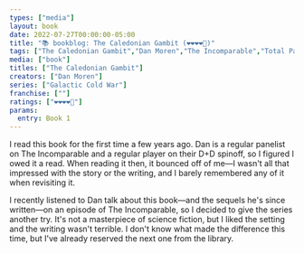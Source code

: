 ```yaml
---
types: ["media"]
layout: book
date: 2022-07-27T00:00:00-05:00
title: "📚 bookblog: The Caledonian Gambit (❤️❤️❤️❤️🖤)"
tags: ["The Caledonian Gambit","Dan Moren","The Incomparable","Total Party Kill","Dungeons & Dragons"]
media: ["book"]
titles: ["The Caledonian Gambit"]
creators: ["Dan Moren"]
series: ["Galactic Cold War"]
franchise: [""]
ratings: ["❤️❤️❤️❤️🖤"]
params:
  entry: Book 1
---
```

I read this book for the first time a few years ago. Dan is a regular panelist on The Incomparable and a regular player on their D+D spinoff, so I figured I owed it a read. When reading it then, it bounced off of me—I wasn't all that impressed with the story or the writing, and I barely remembered any of it when revisiting it.

I recently listened to Dan talk about this book—and the sequels he's since written—on an episode of The Incomparable, so I decided to give the series another try. It's not a masterpiece of science fiction, but I liked the setting and the writing wasn't terrible. I don't know what made the difference this time, but I've already reserved the next one from the library.